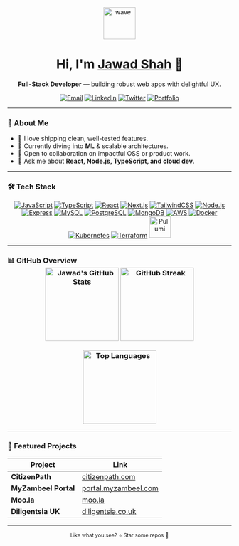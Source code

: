 <!-- Header -->
<div align="center">
  <img src="https://media2.giphy.com/media/79uMvMuByazSk1cZUX/giphy.gif?cid=ecf05e473ocvmlvn2df8dfx3uh3hrkom2vtc1e4udmv8z640&rid=giphy.gif&ct=s" alt="wave" width="72" height="72" />
  <h1>Hi, I'm <a href="https://jawad114.github.io/" title="Portfolio">Jawad Shah</a> 👋</h1>
  <p><b>Full-Stack Developer</b> — building robust web apps with delightful UX.</p>
  <p>
    <a href="mailto:col.jawadshahak47@gmail.com"><img alt="Email" src="https://img.shields.io/badge/Email-Contact-informational?style=flat-square&logo=gmail"></a>
    <a href="https://www.linkedin.com/in/jawad-shah/"><img alt="LinkedIn" src="https://img.shields.io/badge/LinkedIn-Connect-blue?style=flat-square&logo=linkedin"></a>
    <a href="https://twitter.com/private_boii"><img alt="Twitter" src="https://img.shields.io/badge/Twitter-Follow-1DA1F2?style=flat-square&logo=twitter"></a>
    <a href="https://jawad114.github.io/"><img alt="Portfolio" src="https://img.shields.io/badge/Portfolio-Visit-0ea5e9?style=flat-square&logo=vercel"></a>
  </p>
</div>

---

### 🚀 About Me
- 🚀 I love shipping clean, well-tested features.  
- 🌱 Currently diving into **ML** & scalable architectures.  
- 🤝 Open to collaboration on impactful OSS or product work.  
- 💬 Ask me about **React, Node.js, TypeScript, and cloud dev**.  

---
### 🛠️ Tech Stack
<p align="center">
  <a href="https://developer.mozilla.org/en-US/docs/Web/JavaScript"><img src="https://skillicons.dev/icons?i=js" alt="JavaScript" /></a>
  <a href="https://www.typescriptlang.org/"><img src="https://skillicons.dev/icons?i=ts" alt="TypeScript" /></a>
  <a href="https://react.dev/"><img src="https://skillicons.dev/icons?i=react" alt="React" /></a>
  <a href="https://nextjs.org/"><img src="https://skillicons.dev/icons?i=nextjs" alt="Next.js" /></a>
  <a href="https://tailwindcss.com/"><img src="https://skillicons.dev/icons?i=tailwind" alt="TailwindCSS" /></a>
  <a href="https://nodejs.org/"><img src="https://skillicons.dev/icons?i=nodejs" alt="Node.js" /></a>
  <a href="https://expressjs.com/"><img src="https://skillicons.dev/icons?i=express" alt="Express" /></a>
  <a href="https://www.mysql.com/"><img src="https://skillicons.dev/icons?i=mysql" alt="MySQL" /></a>
  <a href="https://www.postgresql.org/"><img src="https://skillicons.dev/icons?i=postgres" alt="PostgreSQL" /></a>
  <a href="https://www.mongodb.com/"><img src="https://skillicons.dev/icons?i=mongodb" alt="MongoDB" /></a>
  <a href="https://aws.amazon.com/"><img src="https://skillicons.dev/icons?i=aws" alt="AWS" /></a>
  <a href="https://www.docker.com/"><img src="https://skillicons.dev/icons?i=docker" alt="Docker" /></a>
  <a href="https://kubernetes.io/"><img src="https://skillicons.dev/icons?i=kubernetes" alt="Kubernetes" /></a>
  <a href="https://www.terraform.io/"><img src="https://skillicons.dev/icons?i=terraform" alt="Terraform" /></a>
  <a href="https://pulumi.com/"><img src="https://raw.githubusercontent.com/simple-icons/simple-icons/develop/icons/pulumi.svg" height="48" alt="Pulumi" /></a>
</p>


---

### 📊 GitHub Overview <div align="center"> <!-- Stats (includes private + all commits) --> <img src="https://github-readme-stats.vercel.app/api?username=jawad114&show_icons=true&include_all_commits=true&count_private=true&rank_icon=github&theme=tokyonight&hide_border=true&cache_seconds=1800" alt="Jawad's GitHub Stats" height="165" /> <!-- Streak --> <img src="https://streak-stats.demolab.com?user=jawad114&theme=tokyonight&hide_border=true" alt="GitHub Streak" height="165" /> </div> <!-- Top languages note: based on repo size, not activity --> <p align="center"> <img src="https://github-readme-stats.vercel.app/api/top-langs/?username=jawad114&layout=compact&langs_count=10&theme=tokyonight&hide_border=true&cache_seconds=1800" alt="Top Languages" height="165" /> </p>

---

### 🌟 Featured Projects
| Project | Link |
|---------|------|
| **CitizenPath** | [citizenpath.com](https://citizenpath.com/) |
| **MyZambeel Portal** | [portal.myzambeel.com](https://portal.myzambeel.com/login) |
| **Moo.la** | [moo.la](https://moo.la/) |
| **Diligentsia UK** | [diligentsia.co.uk](https://diligentsia.co.uk/) |

---

<div align="center">
  <sub>Like what you see? ⭐ Star some repos 💙</sub>
</div>
